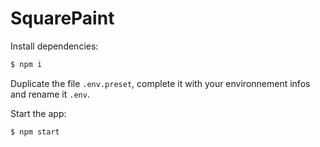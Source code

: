 # SquarePaint

Install dependencies:
```sh
$ npm i
```

Duplicate the file `.env.preset`, complete it with your environnement infos and rename it `.env`.

Start the app:
```sh
$ npm start
```